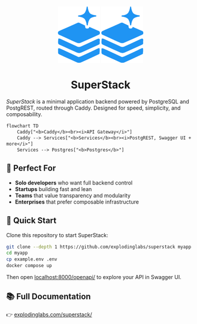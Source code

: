 <p align="center">
  <img alt="SuperStack logo" height="150" src="https://github.com/explodinglabs/superstack/blob/main/images/logo-light.png?raw=true#gh-light-mode-only" />
  <img alt="SuperStack logo" height="150" src="https://github.com/explodinglabs/superstack/blob/main/images/logo-dark.png?raw=true#gh-dark-mode-only" />
</p>

<h1 align="center">SuperStack</h1>

_SuperStack_ is a minimal application backend powered by PostgreSQL
and PostgREST, routed through Caddy. Designed for speed,
simplicity, and composability.

```mermaid
flowchart TD
    Caddy["<b>Caddy</b><br><i>API Gateway</i>"]
    Caddy --> Services["<b>Services</b><br><i>PostgREST, Swagger UI + more</i>"]
    Services --> Postgres["<b>Postgres</b>"]
```

## 🎯 Perfect For

- **Solo developers** who want full backend control
- **Startups** building fast and lean
- **Teams** that value transparency and modularity
- **Enterprises** that prefer composable infrastructure

## 🚀 Quick Start

Clone this repository to start SuperStack:

```sh
git clone --depth 1 https://github.com/explodinglabs/superstack myapp
cd myapp
cp example.env .env
docker compose up
```

Then open [localhost:8000/openapi/](http://localhost:8000/openapi/) to explore
your API in Swagger UI.

## 📚 Full Documentation

👉 [explodinglabs.com/superstack/](https://explodinglabs.com/superstack/)
